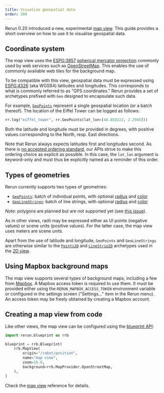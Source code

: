```yaml
---
title: Visualize geospatial data
order: 300
---
```


Rerun 0.20 introduced a new, experimental [map view](../../reference/types/views/map_view.md).
This guide provides a short overview on how to use it to visualise geospatial data.

## Coordinate system

The map view uses the [ESPG:3857](https://epsg.io/3857) [spherical mercator projection](https://en.wikipedia.org/wiki/Web_Mercator_projection) commonly used by web services such as [OpenStreetMap](https://www.openstreetmap.org/).
This enables the use of commonly available web tiles for the background map.

To be compatible with this view, geospatial data must be expressed using [ESPG:4326](https://epsg.io/4326) (aka WGS84) latitudes and longitudes.
This corresponds to what is commonly referred to as "GPS coordinates."
Rerun provides a set of archetypes prefixed with `Geo` designed to encapsulate such data.

For example, [`GeoPoints`](../../reference/types/archetypes/geo_points.md) represent a single geospatial location (or a batch thereof). The location of the Eiffel Tower can be logged as follows:

```python
rr.log("eiffel_tower", rr.GeoPoints(lat_lon=[48.858222, 2.2945]))
```

Both the latitude and longitude must be provided in degrees, with positive values corresponding to the North, resp. East directions.

Note that Rerun always expects latitudes first and longitudes second.
As there is [no accepted ordering standard](https://stackoverflow.com/questions/7309121/preferred-order-of-writing-latitude-longitude-tuples-in-gis-services), our APIs strive to make this ordering choice as explicit as possible.
In this case, the `lat_lon` argument is keyword-only and must thus be explicitly named as a reminder of this order.


## Types of geometries

Rerun currently supports two types of geometries:

- [`GeoPoints`](../../reference/types/archetypes/geo_points.md): batch of individual points, with optional [radius](../../reference/types/components/radius.md) and [color](../../reference/types/components/color.md)
- [`GeoLineStrings`](../../reference/types/archetypes/geo_line_strings.md): batch of line strings, with optional [radius](../../reference/types/components/radius.md) and [color](../../reference/types/components/color.md)

*Note*: polygons are planned but are not supported yet (see [this issue](https://github.com/rerun-io/rerun/issues/8066)).

As in other views, radii may be expressed either as UI points (negative values) or scene units (positive values).
For the latter case, the map view uses meters are scene units.

Apart from the use of latitude and longitude, `GeoPoints` and `GeoLineStrings` are otherwise similar to the [`Points2D`](../../reference/types/archetypes/points2d.md) and [`LineStrip2D`](../../reference/types/archetypes/line_strips2d.md) archetypes used in the [2D view](../../reference/types/views/spatial2d_view.md).


## Using Mapbox background maps <!-- NOLINT -->

The map view supports several types of background maps, including a few from [Mapbox](https://www.mapbox.com).
A Mapbox access token is required to use them.
It must be provided either using the `RERUN_MAPBOX_ACCESS_TOKEN` environment variable or configured in the settings screen ("Settings…" item in the Rerun menu).
An access token may be freely obtained by creating a Mapbox account.


## Creating a map view from code

Like other views, the map view can be configured using the [blueprint API](https://rerun.io/docs/howto/configure-viewer-through-code):

```python
import rerun.blueprint as rrb

blueprint = rrb.Blueprint(
    rrb.MapView(
        origin="/robot/position",
        name="map view",
        zoom=16.0,
        background=rrb.MapProvider.OpenStreetMap,
    ),
)
```

Check the [map view](../../reference/types/views/map_view.md) reference for details.
